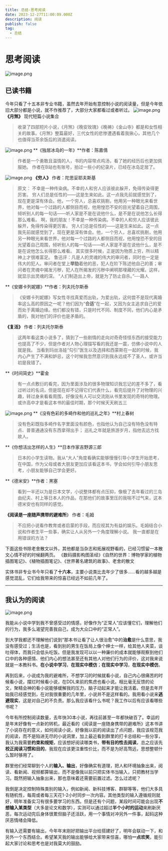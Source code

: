 ```yaml
---
title: 总结-思考阅读
date: 2023-12-27T11:00:09.000Z
description: 阅读
publish: false
tag:
  - 总结
---
```

# 思考阅读
![image.png](../../images/7b9bbb53427524bfc4c09e7b30eda6c1.png)
## 已读书籍

今年只看了十五本非专业书籍，虽然去年开始有意控制小说的阅读量，但是今年依旧大部分都是小说，就不作推荐了，大部分大家都看过或者听过。
![image.png](../../images/052bb323e2947c0eac75705b1b966711.png)
**《月煞》** 现代短篇小说集合
> 收录了四部短片小说，《月煞》《晚安玫瑰》《晚祷》《金山寺》都是和女性相关的故事。《月煞》整篇最好，三代女性的悲惨遭遇看着我揪心，其他几个也值得当茶余饭后的消遣阅读。

![image.png](../../images/6033bb77a4aaac3ba1079146ae6d554e.png)
**《独居冰岛的一年》**作者：陈嘉倩
> 作者是一个勇敢且温情的人，书的内容带点鸡汤，看了她的经历后也更加佩服她。
> 作者在B站也有账号，拍过一些小的纪录片，已经在冰岛定居了。

![image.png](../../images/4fdb4e2be15a14d31f9ab3ef110f925a.png)
**《穷人》** 作者：陀思妥耶夫斯基
> 原文：
> 不幸是一种传染病。不幸的人和穷人应该彼此躲开，免得传染得更厉害。
> 穷人们总是任性的——这是生来如此。这一点我先前就感觉到了，现在更是深有体会。他，一个穷人，总喜欢挑剔，他用另一种眼光来看世界，他对每一个过路的人都侧目而视，他用惶恐不安的目光望着自己周围，倾听别人的每一句话——听人家是不是在说他什么，是不是在说他怎么长得那么难看。
> 啊，我的朋友！不幸是一种传染病。不幸的人和穷人应该彼此躲开，免得传染得更厉害。
> 穷人们总是任性的——这是生来如此。这一点我先前就感觉到了，现在更是深有体会。他，一个穷人，总喜欢挑剔，他用另一种眼光来看世界，他对每一个过路的人都侧目而视，他用惶恐不安的目光望着自己周围，倾听别人的每一句话——听人家是不是在说他什么，是不是在说他怎么长得那么难看。
> 其实很多时候，正是因为物质上穷，所以精神上才很难富足。
> 鲁迅评：凡是人的灵魂的伟大的审问者，同时也一定是伟大的犯人。审问者在堂上**举劾**着他的恶，犯人在阶下陈述他自己的善；审问者在灵魂中揭发污秽，犯人在所揭发的污秽中阐明那埋藏的光耀。这样，就显示出灵魂的深。
> “人们制造出上帝，就是为了防止自杀。”---路人


**《安娜卡列妮娜》**作者：列夫托尔斯泰
> 《安娜卡列妮娜》写女性寻找真爱而出轨，为爱出轨，这何尝不是现代离婚率这么高的原因之一呢？他们因为“**合适**”在一起，又因为女主追求自己的爱而处于离婚边缘。他们都没有错，只是时代不同、制度不同，他们内心是矛盾的，我对他们的评价也是矛盾的。


**《复活》** 作者：列夫托尔斯泰
> 这两年看这类小说多了，猜到了一些剧情的走向对奇奇怪怪东西的接受能力也提高了不少，但是作者对人物心理描写看的我还是一震，仿佛小说中的人就是我。
> 当看到玛丝洛娃“勾引”医生以及选择和西蒙斯在一起的时候，我内心产生了不满和妒忌，这个时候我忽然意识到我永远成不了圣人，或许当初是我错了。


**《时间简史》**霍金
> 有一点点敷衍的看完，因为里面涉及的很多物理知识我忘记的差不多了，看过听过的名词，但是现在却不记得它们代表什么，看完后提升了对物理的兴趣，转过身来看看周围，好像没有人可以交流刚从书里发现的奇特的物理。或许高中才是看这本书的最佳时期，那个时候天天刷五三

![image.png](../../images/02ccf705f3ca7a5b6fc957511a2f37cd.png)
**《没有色彩的多崎作和他的巡礼之年》**村上春树
> 没有色彩既指多崎作名字里面没有颜色，也指他认为自己没有特色没有特点、普普通通没有东西拿得出手；
> 巡礼之年就是旅游岁月，指他去远方找故人。


**《你想活出怎样的人生》**日本作家吉野源三郎
> 日本的小学生读物。我从“大人”角度看确实能够慢慢引导小学生开始思考，在中国，作为父母或者大朋友更加应该看这本书，学会如何引导小朋友思考，小朋友能够自己学会更好。


**《德米安》**作者：黑塞
> 看到一半还以为是日本文学，小说整体都有点压抑，像极了去年看过的三岛由纪夫、村上等日本人的作品，在那他们的故事里压的我喘不过气来，这本德米安也有同样的感觉。


**《阅读是一座随声携带的避难所**》 作者：毛姆 
> 不应把小说看作教育或者启蒙的手段，而应视其为有益的娱乐。毛姆结合小说和作者生平一些事，确实让人从另外一个角度理解小说。
> 我一直都是在用错误的方法？


下面这些书除老舍散文以外，其他都是当杂志和拓展视野看的，已经习惯留一本散文心情不好的时候翻两页。
《数码摄影构图圣经》《自然的世界：博物学家的植物插图笔记》、《植物插图笔记》、《世界著名建筑的故事》、老舍的散文

实体书非专业书今年只看了**十六本**，主要小说类比去年少了很多......看的越多越是感觉混乱，它们给我带来的惊喜已经远不如前几年了。

---

## 我认为的阅读
![image.png](../../images/2a41d36bf2c86ae3878bcf6442f596ff.png)

我能从小说中学到我不曾感受过的情感，好像作为“正常人”应该懂它们，理解他们的行为，我多么渴望完善我自己，成为大众口中的“正常人”。

到大学我都还不理解他们说到“那本书让看了让人很治愈”中的**治愈**是什么意思，我没有感受过；生活也是，看到别的男生在饭局上像个绅士一样，给其他人夹菜，谈吐得体，而我只会低头吃饭。但是我发现可以以一种廉价的成本就能够观察到他们口中的各种感情、他们内心的想法甚至还有其他人对他们行为的评价，这对我来说就是一本教科书。**在小说中学习**，**在现实中模仿**；**在现实中学习**，**在现实中模仿**。

再到后来，小说成为我的避难所，不想学习的时候就看小说，自己内心很痛苦的时候看小说，摆烂时候看小说，在DDL来前的焦虑也看小说。相比毫无反馈的论文，聚精会神的看小说能够缓解我的压力，脑子动起来才能让我活着。但是去年开始我已经感觉到，在对我很重要的几年里，小说并不是这样看的。我用看小说来**逃避现实**，这是对自己的不负责。那么我应该看什么书呢？我工作以后有应该看哪些书呢？

今年有所控制阅读数量，去年快30本小说，再往前甚至一年都快破百了。幸运的是年末好像有一点新的转机，最近看的《阅读是一座随身携带的避难所》这本书讲了小说存在的意义，如何阅读小说，好像我以前的阅读出了点问题，我应该规范我的阅读，而不是陷进无尽的小说洞里，加上最近看到群里的打卡总结和一些分享，我认为我需要**约束和规矩**，应该想好阅读哪类书，**带有目的性去阅读**，总之应该先**校正阅读习惯和目的**，我现在应该更注重性价比，而不是为好高骛远，思想整顿什么暂时够用了。

群里他们经常聊到个人的**输入、输出**，好像确实有道理，把人和环境抽象出来，阅读、看新闻、视频都算输出，而不是像我以前只把实体书当输入，只把教材当学习。既然把输入抽象出来，那也意味着还需要前置过滤。怎么过滤呢？

我倒是决定控制特殊类别的输入，例如新闻、新科技博客、群聊等等，他们大多具有随机性，每周或者每三天花1-2小时同步一次内容。其他类型的输入遵循规则就好，明年准备实习有很多要学习的东西。但是还有个问题，某段时间可能会出现**不想输入某类型**（大多是论文和数学），实测可以通过超过**半个小时的运动**来刷新厌恶，每次运动完后身体很累但脑子还活跃，用一个事情对冲另外一件事，起码这种厌恶情绪会降低。

有输入还需要有输出，今年年末刚好把输出平台给搭建好了，明年会联动一下，和另外一个东西结合。希望某天我的输出能够给大家带来惊喜，哪怕**一点欢笑**，能引起大家讨论和思考也是对我莫大的鼓励。








